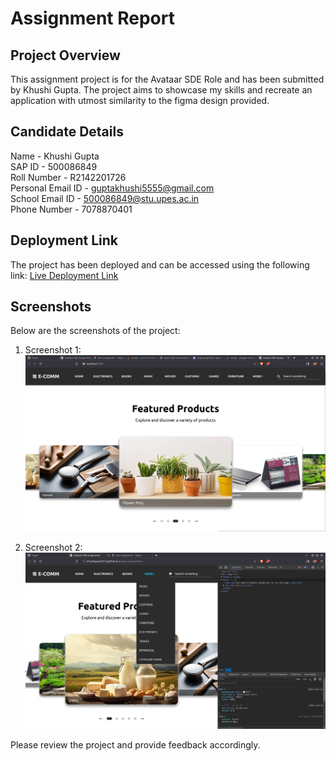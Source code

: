 # Assignment Report

## Project Overview

This assignment project is for the Avataar SDE Role and has been submitted by Khushi Gupta. The project aims to showcase my skills and recreate an application with utmost similarity to the figma design provided.

## Candidate Details

Name - Khushi Gupta \
SAP ID - 500086849 \
Roll Number - R2142201726 \
Personal Email ID - [guptakhushi5555@gmail.com](mailto:guptakhushi5555@gmail.com) \
School Email ID - [500086849@stu.upes.ac.in](mailto:500086849@stu.upes.ac.in) \
Phone Number - 7078870401

## Deployment Link

The project has been deployed and can be accessed using the following link: [Live Deployment Link](https://khushigupta2512.github.io/avataar-assignment/)

## Screenshots

Below are the screenshots of the project:

1. Screenshot 1: ![Screenshot 1](/Screenshot_20231222_064956.png)

2. Screenshot 2: ![Screenshot 2](/Screenshot_20231222_065128.png)

Please review the project and provide feedback accordingly.
